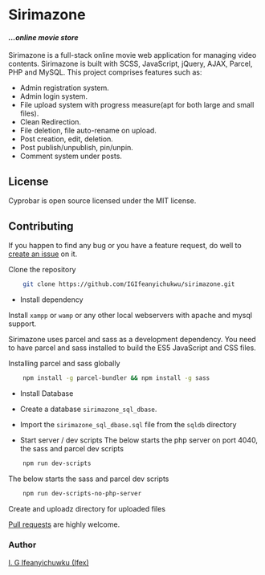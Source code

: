 # Sirimazone

#### _...online movie store_

Sirimazone is a full-stack online movie web application for managing video contents. Sirimazone is built with SCSS, JavaScript, jQuery, AJAX, Parcel, PHP and MySQL.
This project comprises features such as:
- Admin registration system.
- Admin login system.
- File upload system with progress measure(apt for both large and small files).
- Clean Redirection.
- File deletion, file auto-rename on upload.
- Post creation, edit, deletion.
- Post publish/unpublish, pin/unpin.
- Comment system under posts.


## License

Cyprobar is open source licensed under the MIT license.

## Contributing

If you happen to find any bug or you have a feature request, do well to [create an issue](https://github.com/IGIfeanyichukwu/sirimazone/issues) on it.

Clone the repository 

```bash
    git clone https://github.com/IGIfeanyichukwu/sirimazone.git
```


* Install dependency

 Install `xampp` or `wamp` or any other local webservers with apache and mysql support.

 Sirimazone uses parcel and sass as a development dependency. You need to have parcel and sass installed to build the ES5 JavaScript and CSS files.
 
 Installing parcel and sass globally

```bash
    npm install -g parcel-bundler && npm install -g sass
```

* Install Database
 * Create a database `sirimazone_sql_dbase`.
 * Import the `sirimazone_sql_dbase.sql` file from the `sqldb` directory


* Start server / dev scripts
 The below starts the php server on port 4040, the sass and parcel dev scripts
 
```bash
    npm run dev-scripts
```

 The below starts the sass and parcel dev scripts
```bash
    npm run dev-scripts-no-php-server
```
Create and uploadz directory for uploaded files

[Pull requests](https://github.com/IGIfeanyichukwu/sirimazone/pulls) are highly welcome.


### Author
[I. G Ifeanyichuwku (Ifex)](https://ig-ifex.netlify.app)